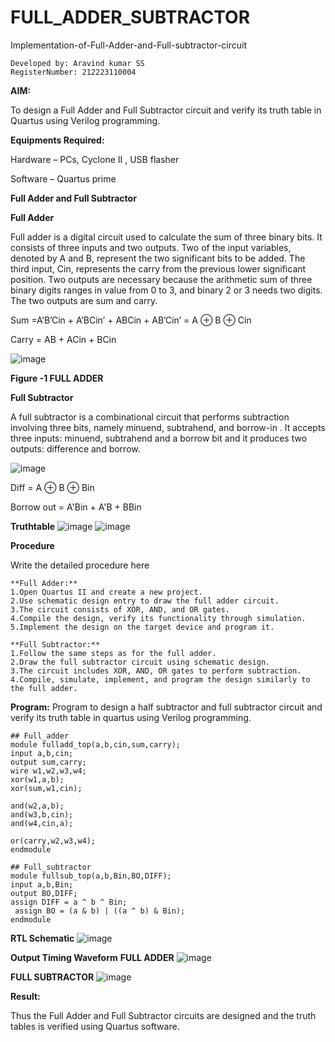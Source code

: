 # FULL_ADDER_SUBTRACTOR

Implementation-of-Full-Adder-and-Full-subtractor-circuit
```
Developed by: Aravind kumar SS
RegisterNumber: 212223110004
```

**AIM:**

To design a Full Adder and Full Subtractor circuit and verify its truth table in Quartus using Verilog programming.

**Equipments Required:**

Hardware – PCs, Cyclone II , USB flasher

Software – Quartus prime

**Full Adder and Full Subtractor**

**Full Adder**

Full adder is a digital circuit used to calculate the sum of three binary bits. It consists of three inputs and two outputs. Two of the input variables, denoted by A and B, represent the two significant bits to be added. The third input, Cin, represents the carry from the previous lower significant position. Two outputs are necessary because the arithmetic sum of three binary digits ranges in value from 0 to 3, and binary 2 or 3 needs two digits. The two outputs are sum and carry.

Sum =A’B’Cin + A’BCin’ + ABCin + AB’Cin’ = A ⊕ B ⊕ Cin 

Carry = AB + ACin + BCin

![image](https://github.com/naavaneetha/FULL_ADDER_SUBTRACTOR/assets/154305477/0f30ba51-5ffb-4198-845f-18e054f675e7)

**Figure -1 FULL ADDER**

**Full Subtractor**

A full subtractor is a combinational circuit that performs subtraction involving three bits, namely minuend, subtrahend, and borrow-in . It accepts three inputs: minuend, subtrahend and a borrow bit and it produces two outputs: difference and borrow.

![image](https://github.com/naavaneetha/FULL_ADDER_SUBTRACTOR/assets/154305477/02b24f51-ab51-4304-9ad6-7b81ffc1ead5)

Diff = A ⊕ B ⊕ Bin 

Borrow out = A'Bin + A'B + BBin

**Truthtable**
![image](https://github.com/SusithraB/FULL_ADDER_SUBTRACTOR/assets/146347839/14ec7449-eac0-4766-9261-96dab2f540d0)
![image](https://github.com/SusithraB/FULL_ADDER_SUBTRACTOR/assets/146347839/9ccd8427-a1af-4f8a-b99a-c6a07f74891c)

**Procedure**

Write the detailed procedure here
```
**Full Adder:**
1.Open Quartus II and create a new project.
2.Use schematic design entry to draw the full adder circuit. 
3.The circuit consists of XOR, AND, and OR gates. 
4.Compile the design, verify its functionality through simulation. 
5.Implement the design on the target device and program it.

**Full Subtractor:** 
1.Follow the same steps as for the full adder. 
2.Draw the full subtractor circuit using schematic design. 
3.The circuit includes XOR, AND, OR gates to perform subtraction. 
4.Compile, simulate, implement, and program the design similarly to the full adder.
```

**Program:**
 Program to design a half subtractor and full subtractor circuit and verify its truth table in quartus using Verilog programming. 
 ```
## Full_adder
module fulladd_top(a,b,cin,sum,carry);
input a,b,cin;
output sum,carry;
wire w1,w2,w3,w4;       
xor(w1,a,b);
xor(sum,w1,cin);        

and(w2,a,b);
and(w3,b,cin);
and(w4,cin,a);

or(carry,w2,w3,w4);
endmodule 

## Full_subtractor
module fullsub_top(a,b,Bin,BO,DIFF);
input a,b,Bin;
output BO,DIFF;
assign DIFF = a ^ b ^ Bin;
  assign BO = (a & b) | ((a ^ b) & Bin);
endmodule
```

**RTL Schematic**
![image](https://github.com/SusithraB/FULL_ADDER_SUBTRACTOR/assets/146347839/fa987770-a78c-41c6-b65f-c492f33f420b)

**Output Timing Waveform**
**FULL ADDER**
![image](https://github.com/SusithraB/FULL_ADDER_SUBTRACTOR/assets/146347839/01a55a36-d62d-4d99-907a-4a8a7b917c31)

**FULL SUBTRACTOR**
![image](https://github.com/SusithraB/FULL_ADDER_SUBTRACTOR/assets/146347839/074ce441-f4c9-4220-8b67-2551895169a2)

**Result:**

Thus the Full Adder and Full Subtractor circuits are designed and the truth tables is verified using Quartus software.



